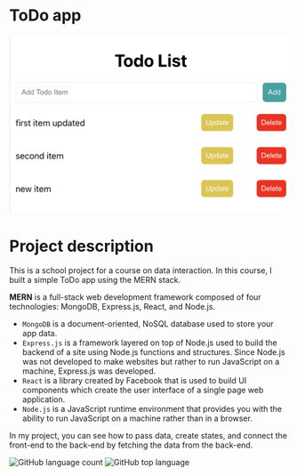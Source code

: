 # ToDo app
![Home page](client/src/images/todo-app.png)

# Project description

This is a school project for a course on data interaction. In this course, I built a simple ToDo app using the MERN stack.

__MERN__ is a full-stack web development framework composed of four technologies: MongoDB, Express.js, React, and Node.js.

- `MongoDB` is a document-oriented, NoSQL database used to store your app data.
- `Express.js` is a framework layered on top of Node.js used to build the backend of a site using Node.js functions and structures. Since Node.js was not developed to make websites but rather to run JavaScript on a machine, Express.js was developed.
- `React` is a library created by Facebook that is used to build UI components which create the user interface of a single page web application.
- `Node.js` is a JavaScript runtime environment that provides you with the ability to run JavaScript on a machine rather than in a browser.

In my project, you can see how to pass data, create states, and connect the front-end to the back-end by fetching the data from the back-end.

![GitHub language count](https://img.shields.io/github/languages/count/KarinSV/todo-app-data-interaction)
![GitHub top language](https://img.shields.io/github/languages/top/KarinSV/todo-app-data-interaction?color=yellow)
